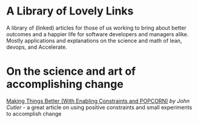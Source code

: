 # A Library of Lovely Links
A library of (linked) articles for those of us working to bring about better outcomes and a happier life for software developers and managers alike. 
Mostly applications and explanations on the science and math of lean, devops, and Accelerate.

# On the science and art of accomplishing change
[Making Things Better (With Enabling Constraints and POPCORN)](https://cutlefish.substack.com/p/making-things-better-with-enabling) _by John Cutler_ - a great article on using positive constraints and small experiments to accomplish change
